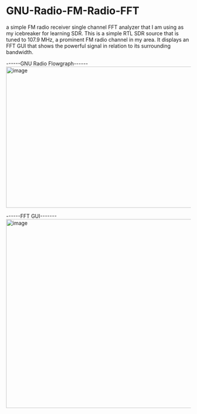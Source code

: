 # GNU-Radio-FM-Radio-FFT
a simple FM radio receiver single channel FFT analyzer that I am using as my icebreaker for learning SDR. This is a simple RTL SDR source that is tuned to 107.9 MHz, a prominent FM radio channel in my area. It displays an FFT GUI that shows the powerful signal in relation to its surrounding bandwidth. 



------GNU Radio Flowgraph------
<img width="944" height="384" alt="image" src="https://github.com/user-attachments/assets/6b920e9c-41b5-4e47-b4aa-59866575ba09" />






------FFT GUI-------
<img width="870" height="514" alt="image" src="https://github.com/user-attachments/assets/6f102f00-4b26-43db-9282-e07b56df3b8e" />


